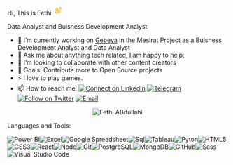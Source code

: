 Hi, This is Fethi <img src="Wave.gif" height="22px" width="22px">


Data Analyst and Buisness Development Analyst

- 🔭 I’m currently working on [Gebeya](https://Gebeya.com) in the Mesirat Project as a Buisness Development Analyst and Data Analyst
- 💬 Ask me about anything tech related, I am happy to help;
- 👯 I’m looking to collaborate with other content creators
- 🥅 Goals: Contribute more to Open Source projects
- ⚡ I love to play games.
- 📫 How to reach me:
[![Connect on LinkedIn](https://img.shields.io/badge/--linkedin?label=LinkedIn&logo=LinkedIn&style=social)](https://www.linkedin.com/in/FethiAbdullahi) [![Telegram](https://img.shields.io/badge/Telegram-2CA5E0?style=for-the-badge&logo=telegram&logoColor=white&style=social)](https://t.me/Fethi_abdullahi) [![Follow on Twitter](https://img.shields.io/badge/--twitter?label=Twitter&logo=Twitter&style=social)](https://twitter.com/Fethiabdullahi1) [![Email](https://img.shields.io/badge/Gmail-D14836?style=for-the-badge&logo=gmail&logoColor=white&style=social)](mailto:abdullahi.feti23@gmail.com)

<p align="center"> <img src="https://komarev.com/ghpvc/?username=hagersew&label=Profile%20views&color=0e75b6&style=flat" alt="Fethi ABdullahi" /> </p>

Languages and Tools:

<img align="left" alt="Power Bi" src="https://img.icons8.com/?size=100&id=qYfwpsRXEcpc&format=png&color=000000"/>
<img align="left" alt="Excel" src="https://img.icons8.com/?size=100&id=117561&format=png&color=000000"/>
<img align="left" alt="Google Spreadsheet" src="https://img.icons8.com/?size=100&id=30461&format=png&color=000000"/>
<img align="left" alt="Sql" src="https://img.icons8.com/?size=100&id=77694&format=png&color=000000"/>
<img align="left" alt="Tableau" src="https://img.icons8.com/?size=100&id=9Kvi1p1F0tUo&format=png&color=000000"/>
<img align="left" alt="Pyton" src="https://img.icons8.com/?size=100&id=13407&format=png&color=000000"/>
<img align="left" alt="HTML5" src="https://img.icons8.com/color/36/000000/html-5.png"/>
<img align="left" alt="CSS3" src="https://img.icons8.com/color/36/000000/css3.png"/>
<img align="left" alt="React" src="https://img.icons8.com/plasticine/36/000000/react.png"/>
<img align="left" alt="Node" src="https://img.icons8.com/color/36/000000/nodejs.png"/>
<img align="left" alt="Git" src="https://img.icons8.com/color/36/000000/git.png"/>
<img align="left" alt="PostgreSQL" src="https://img.icons8.com/color/36/000000/postgreesql.png"/>
<img align="left" alt="MongoDB" src="https://img.icons8.com/color/36/000000/mongodb.png"/>
<img align="left" alt="GitHub" src="https://img.icons8.com/fluent/36/000000/github.png"/>
<img align="left" alt="Sass" src="https://img.icons8.com/color/36/000000/sass.png"/>
<img align="left" alt="Visual Studio Code" src="https://img.icons8.com/fluent/36/000000/visual-studio-code-2019.png"/>
